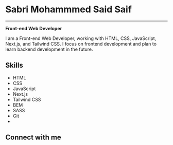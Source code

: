 # Sabri Mohammmed Said Saif

---

**Front-end Web Developer**

I am a Front-end Web Developer, working with HTML, CSS, JavaScript, Next.js, and Tailwind CSS. I focus on frontend development and plan to learn backend development in the future.

## Skills

- &#x20;HTML
- &#x20;CSS
- &#x20;JavaScript
- &#x20;Next.js
- &#x20;Tailwind CSS
- &#x20;BEM
- &#x20;SASS
- &#x20;Git
- &#x20;

## Connect with me



$$
$$
